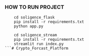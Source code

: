 ### HOW TO RUN PROJECT

```
    cd soligence_flask
    pip install -r requirements.txt
    python app.py
    
    cd soligence_stream
    pip install -r requirements.txt
    streamlit run index.py
```#   C r y p t o _ F o r c a s t _ P l a t f o r m  
 